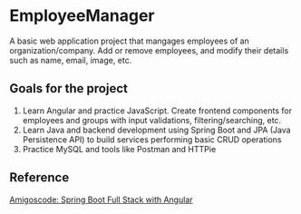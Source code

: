 # EmployeeManager
A basic web application project that mangages employees of an organization/company. Add or remove employees, and modify their details such as name, email, image, etc.

## Goals for the project
1. Learn Angular and practice JavaScript. Create frontend components for employees and groups with input validations, filtering/searching, etc. 
2. Learn Java and backend development using Spring Boot and JPA (Java Persistence API) to build services performing basic CRUD operations
3. Practice MySQL and tools like Postman and HTTPie

## Reference
[Amigoscode: Spring Boot Full Stack with Angular](https://www.youtube.com/watch?v=Gx4iBLKLVHk)
